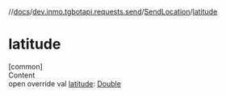 //[docs](../../../index.md)/[dev.inmo.tgbotapi.requests.send](../index.md)/[SendLocation](index.md)/[latitude](latitude.md)



# latitude  
[common]  
Content  
open override val [latitude](latitude.md): [Double](https://kotlinlang.org/api/latest/jvm/stdlib/kotlin/-double/index.html)  



